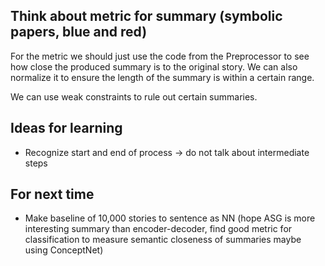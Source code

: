 ## Think about metric for summary (symbolic papers, blue and red)

For the metric we should just use the code from the Preprocessor to see how close the produced summary is to the original story. We can also normalize it to ensure the length of the summary is within a certain range.

We can use weak constraints to rule out certain summaries.

## Ideas for learning

- Recognize start and end of process -> do not talk about intermediate steps

## For next time

- Make baseline of 10,000 stories to sentence as NN (hope ASG is more interesting summary than encoder-decoder, find good metric for classification to measure semantic closeness of summaries maybe using ConceptNet)